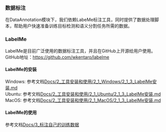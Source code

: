 ### 数据标注
在DataAnnotation模块下，我们依赖LabeMe标注工具，同时提供了数据处理脚本，帮助用户快速准备训练目标检测和语义分割任务所需的数据。

### LabelMe
LabelMe是目前广泛使用的数据标注工具，并且在GitHub上开源给用户使用。GitHub地址：https://github.com/wkentaro/labelme

#### LabelMe的安装
Windows: 参考文档[Docs/2_工具安装和使用/2_1_Windows/2_1_3_LabelMe安装.md](../Docs/2_工具安装和使用/2_1_Windows/2_1_3_LabelMe安装.md)  
Ubuntu: 参考文档[Docs/2_工具安装和使用/2_1_Ubuntu/2_1_3_LabelMe安装.md](../Docs/2_工具安装和使用/2_1_Ubuntu/2_1_3_LabelMe安装.md)  
MacOS: 参考文档[Docs/2_工具安装和使用/2_1_MacOS/2_1_3_LabelMe安装.md](../Docs/2_工具安装和使用/2_1_MacOS/2_1_3_LabelMe安装.md)

#### LabelMe的使用
参考文档[Docs/3_标注自己的训练数据](../Docs/3_标注自己的训练数据)
